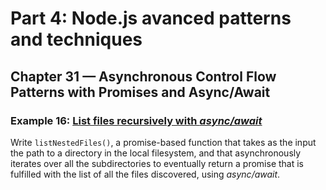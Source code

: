 # Part 4: Node.js avanced patterns and techniques
## Chapter 31 &mdash; Asynchronous Control Flow Patterns with Promises and Async/Await
### Example 16: [List files recursively with *async/await*](./e16-list-files-recursively-async-await/)
Write `listNestedFiles()`, a promise-based function that takes as the input the path to a directory in the local filesystem, and that asynchronously iterates over all the subdirectories to eventually return a promise that is fulfilled with the list of all the files discovered, using *async/await*.
